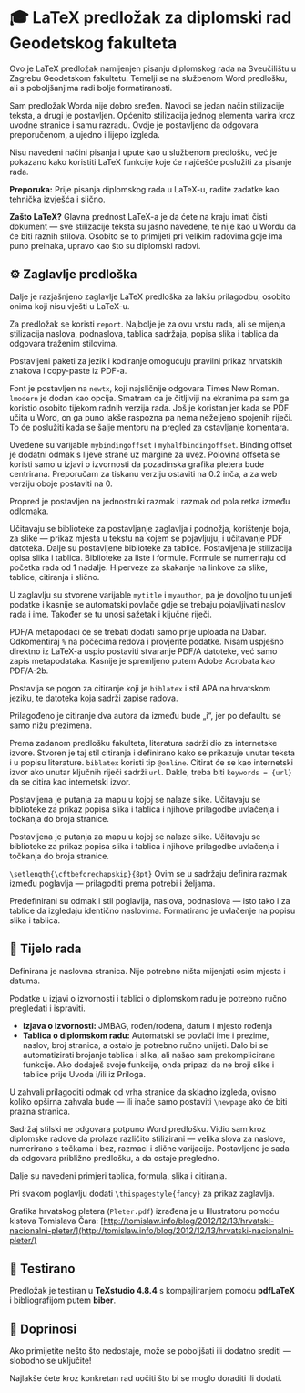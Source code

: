 # 🎓 LaTeX predložak za diplomski rad Geodetskog fakulteta

Ovo je LaTeX predložak namijenjen pisanju diplomskog rada na Sveučilištu u Zagrebu Geodetskom fakultetu. Temelji se na službenom Word predlošku, ali s poboljšanjima radi bolje formatiranosti.

Sam predložak Worda nije dobro sređen. Navodi se jedan način stilizacije teksta, a drugi je postavljen. Općenito stilizacija jednog elementa varira kroz uvodne stranice i samu razradu. Ovdje je postavljeno da odgovara preporučenom, a ujedno i lijepo izgleda.

Nisu navedeni načini pisanja i upute kao u službenom predlošku, već je pokazano kako koristiti LaTeX funkcije koje će najčešće poslužiti za pisanje rada.

**Preporuka:** Prije pisanja diplomskog rada u LaTeX-u, radite zadatke kao tehnička izvješća i slično.

**Zašto LaTeX?** Glavna prednost LaTeX-a je da ćete na kraju imati čisti dokument — sve stilizacije teksta su jasno navedene, te nije kao u Wordu da će biti raznih stilova. Osobito se to primijeti pri velikim radovima gdje ima puno preinaka, upravo kao što su diplomski radovi.

## ⚙️ Zaglavlje predloška

Dalje je razjašnjeno zaglavlje LaTeX predloška za lakšu prilagodbu, osobito onima koji nisu vješti u LaTeX-u.

Za predložak se koristi `report`. Najbolje je za ovu vrstu rada, ali se mijenja stilizacija naslova, podnaslova, tablica sadržaja, popisa slika i tablica da odgovara traženim stilovima.

Postavljeni paketi za jezik i kodiranje omogućuju pravilni prikaz hrvatskih znakova i copy-paste iz PDF-a.

Font je postavljen na `newtx`, koji najsličnije odgovara Times New Roman. `lmodern` je dodan kao opcija. Smatram da je čitljiviji na ekranima pa sam ga koristio osobito tijekom radnih verzija rada. Još je koristan jer kada se PDF učita u Word, on ga puno lakše raspozna pa nema neželjeno spojenih riječi. To će poslužiti kada se šalje mentoru na pregled za ostavljanje komentara.

Uvedene su varijable `mybindingoffset` i `myhalfbindingoffset`. Binding offset je dodatni odmak s lijeve strane uz margine za uvez. Polovina offseta se koristi samo u izjavi o izvornosti da pozadinska grafika pletera bude centrirana. Preporučam za tiskanu verziju ostaviti na 0.2 inča, a za web verziju oboje postaviti na 0.

Propred je postavljen na jednostruki razmak i razmak od pola retka između odlomaka.

Učitavaju se biblioteke za postavljanje zaglavlja i podnožja, korištenje boja, za slike — prikaz mjesta u tekstu na kojem se pojavljuju, i učitavanje PDF datoteka. Dalje su postavljene biblioteke za tablice. Postavljena je stilizacija opisa slika i tablica. Biblioteke za liste i formule. Formule se numeriraju od početka rada od 1 nadalje. Hiperveze za skakanje na linkove za slike, tablice, citiranja i slično.

U zaglavlju su stvorene varijable `mytitle` i `myauthor`, pa je dovoljno tu unijeti podatke i kasnije se automatski povlače gdje se trebaju pojavljivati naslov rada i ime. Također se tu unosi sažetak i ključne riječi.

PDF/A metapodaci će se trebati dodati samo prije uploada na Dabar. Odkomentiraj `%` na počecima redova i provjerite podatke. Nisam uspješno direktno iz LaTeX-a uspio postaviti stvaranje PDF/A datoteke, već samo zapis metapodataka. Kasnije je spremljeno putem Adobe Acrobata kao PDF/A-2b.

Postavlja se pogon za citiranje koji je `biblatex` i stil APA na hrvatskom jeziku, te datoteka koja sadrži zapise radova.

Prilagođeno je citiranje dva autora da između bude „i“, jer po defaultu se samo nižu prezimena.

Prema zadanom predlošku fakulteta, literatura sadrži dio za internetske izvore. Stvoren je taj stil citiranja i definirano kako se prikazuje unutar teksta i u popisu literature. `biblatex` koristi tip `@online`. Citirat će se kao internetski izvor ako unutar ključnih riječi sadrži `url`. Dakle, treba biti `keywords = {url}` da se citira kao internetski izvor.

Postavljena je putanja za mapu u kojoj se nalaze slike. Učitavaju se biblioteke za prikaz popisa slika i tablica i njihove prilagodbe uvlačenja i točkanja do broja stranice.

Postavljena je putanja za mapu u kojoj se nalaze slike. Učitavaju se biblioteke za prikaz popisa slika i tablica i njihove prilagodbe uvlačenja i točkanja do broja stranice.

`\setlength{\cftbeforechapskip}{8pt}` Ovim se u sadržaju definira razmak između poglavlja — prilagoditi prema potrebi i željama.

Predefinirani su odmak i stil poglavlja, naslova, podnaslova — isto tako i za tablice da izgledaju identično naslovima. Formatirano je uvlačenje na popisu slika i tablica.

## 📄 Tijelo rada

Definirana je naslovna stranica. Nije potrebno ništa mijenjati osim mjesta i datuma.

Podatke u izjavi o izvornosti i tablici o diplomskom radu je potrebno ručno pregledati i ispraviti.

- **Izjava o izvornosti:** JMBAG, rođen/rođena, datum i mjesto rođenja
- **Tablica o diplomskom radu:** Automatski se povlači ime i prezime, naslov, broj stranica, a ostalo je potrebno ručno unijeti. Dalo bi se automatizirati brojanje tablica i slika, ali našao sam prekomplicirane funkcije. Ako dodaješ svoje funkcije, onda pripazi da ne broji slike i tablice prije Uvoda i/ili iz Priloga.

U zahvali prilagoditi odmak od vrha stranice da skladno izgleda, ovisno koliko opširna zahvala bude — ili inače samo postaviti `\newpage` ako će biti prazna stranica.

Sadržaj stilski ne odgovara potpuno Word predlošku. Vidio sam kroz diplomske radove da prolaze različito stilizirani — velika slova za naslove, numerirano s točkama i bez, razmaci i slične varijacije. Postavljeno je sada da odgovara približno predlošku, a da ostaje pregledno.

Dalje su navedeni primjeri tablica, formula, slika i citiranja.

Pri svakom poglavlju dodati `\thispagestyle{fancy}` za prikaz zaglavlja.

Grafika hrvatskog pletera (`Pleter.pdf`) izrađena je u Illustratoru pomoću kistova Tomislava Čara: [http://tomislaw.info/blog/2012/12/13/hrvatski-nacionalni-pleter/](http://tomislaw.info/blog/2012/12/13/hrvatski-nacionalni-pleter/)

## 🧪 Testirano

Predložak je testiran u **TeXstudio 4.8.4** s kompajliranjem pomoću **pdfLaTeX** i bibliografijom putem **biber**.

## 🤝 Doprinosi

Ako primijetite nešto što nedostaje, može se poboljšati ili dodatno srediti — slobodno se uključite!

Najlakše ćete kroz konkretan rad uočiti što bi se moglo doraditi ili dodati.